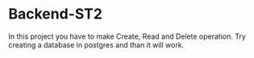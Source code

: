 # Backend-ST2
In this project you have to make Create, Read and Delete operation.
Try creating a database in postgres and than it will work.

